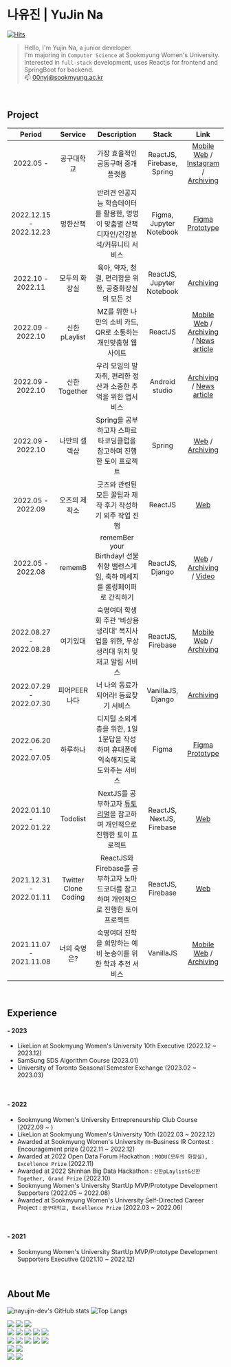 
<div>
  
# 나유진 | YuJin Na
  [![Hits](https://hits.seeyoufarm.com/api/count/incr/badge.svg?url=https%3A%2F%2Fgithub.com%2Fnayujin-dev&count_bg=%23F3B5F7&title_bg=%23D7D4D4&icon=&icon_color=%23E7E7E7&title=hits&edge_flat=false)](https://hits.seeyoufarm.com)
> Hello, I'm Yujin Na, a junior developer.<br/>
  I'm majoring in `Computer Science` at Sookmyung Women's University.<br/>
  Interested in `full-stack` development, uses Reactjs for frontend and SpringBoot for backend. <br/>
📫 00nyj@sookmyung.ac.kr
<br/>
  
## Project
|Period|Service|Description|Stack|Link|
|:---:|:---:|:---:|:---:|:---:|
|2022.05 -|공구대학교|가장 효율적인 공동구매 중개 플랫폼|ReactJS, Firebase, Spring|[Mobile Web](https://csscwave.netlify.app/) / [Instagram](https://www.instagram.com/cwave_/?igshid=YmMyMTA2M2Y%3D) / [Archiving](https://github.com/cwave-org/cwave)|
|2022.12.15 - 2022.12.23|멍한산책|반려견 인공지능 학습데이터를 활용한, 멍멍이 맞춤별 산책디자인/건강분석/커뮤니티 서비스|Figma, Jupyter Notebook|[Figma Prototype](https://www.figma.com/proto/GvL3rEVCXEAqawCt1spaAW/%EB%A9%8D%ED%95%9C%EC%82%B0%EC%B1%85?page-id=0%3A1&node-id=66%3A8&viewport=466%2C320%2C0.62&scaling=scale-down&starting-point-node-id=66%3A8&show-proto-sidebar=1)|
|2022.10 - 2022.11|모두의 화장실|육아, 약자, 청결, 편리함을 위한, 공중화장실의 모든 것|ReactJS, Jupyter Notebook|[Archiving](https://github.com/cwave-org/MODU)|
|2022.09 - 2022.10|신한 pLaylist|MZ를 위한 나만의 소비 카드, QR로 소통하는 개인맞춤형 웹사이트|ReactJS|[Mobile Web](https://splaylist.netlify.app/1) / [Archiving](https://github.com/cwave-org/S-pLayList) / [News article](http://www.choicenews.co.kr/news/articleView.html?idxno=106137)|
|2022.09 - 2022.10|신한 Together|우리 모임의 발자취, 편리한 정산과 소중한 추억을 위한 앱서비스|Android studio|[Archiving](https://github.com/cwave-org/S-Together) / [News article](http://www.choicenews.co.kr/news/articleView.html?idxno=106137)|
|2022.09 - 2022.10|나만의 셀렉샵|Spring을 공부하고자 스파르타코딩클럽을 참고하며 진행한 토이 프로젝트|Spring|[Web](http://yujindev.shop) / [Archiving](https://github.com/nayujin-dev/likelion_Server_Spring)|
|2022.05 - 2022.09|오즈의 제작소|굿즈와 관련된 모든 꿀팁과 제작 후기 작성하기 외주 작업 진행|ReactJS|[Web](https://ozjejakso.com/)|
|2022.05 - 2022.08|rememB|rememBer your Birthday! 선물취향 밸런스게임, 축하 메세지를 롤링페이퍼로 간직하기|ReactJS, Django|[Web](http://remeb.site/) / [Archiving](https://likelion.notion.site/rememB-dc8199695df245c5bf057d770216c5ea) / [Video](https://drive.google.com/drive/folders/1Fak_bh57c6TCeAZvCqwL8_C9f0yrcZXz?usp=sharing)|
|2022.08.27 - 2022.08.28|여기있대|숙명여대 학생회 주관 '비상용 생리대' 복지사업을 위한, 무상 생리대 위치 및 재고 알림 서비스|ReactJS, Firebase|[Mobile Web](https://nayangna.netlify.app/#/) / [Archiving](https://github.com/Sookmyung-Software-Hackathon/Team10_naYangna)|
|2022.07.29 - 2022.07.30|피어PEER나다|너 나의 동료가 되어라! 동료찾기 서비스|VanillaJS, Django|[Archiving](https://github.com/HERETHON1)|
|2022.06.20 - 2022.07.05|하루하나|디지털 소외계층을 위한, 1일1문답을 작성하며 휴대폰에 익숙해지도록 도와주는 서비스|Figma|[Figma Prototype](https://www.figma.com/proto/IM9PLh1xkJtSB12tLZ9Ra0/%EC%B4%88%EA%B8%B0%EB%94%94%EC%9E%90%EC%9D%B8?page-id=0%3A1&node-id=27%3A13&viewport=490%2C42%2C0.09&scaling=scale-down&starting-point-node-id=27%3A13&show-proto-sidebar=1)|
|2022.01.10 - 2022.01.22|Todolist|NextJS를 공부하고자 [튜토리얼](https://nextjs.org/learn/foundations/about-nextjs?utm_source=next-site&utm_medium=homepage-cta&utm_campaign=next-website)을 참고하며 개인적으로 진행한 토이 프로젝트|ReactJS, NextJS, Firebase|[Web](https://nextjs-todolist-2xq0z1x7d-nayujin-dev.vercel.app/)|
|2021.12.31 - 2022.01.11|Twitter Clone Coding|ReactJS와 Firebase를 공부하고자 노마드코더를 참고하며 개인적으로 진행한 토이 프로젝트|ReactJS, Firebase|[Web](https://cwave-org.github.io/nwitter_YujinNa)|
|2021.11.07 - 2021.11.08|너의 숙명은?|숙명여대 진학을 희망하는 예비 눈송이를 위한 학과 추천 서비스|VanillaJS|[Mobile Web](https://lookforyoursookmyung.netlify.app/) / [Archiving](https://github.com/Sookmyung-Software-Hackathon/TEAM21)|
<br/>
  
## Experience
#### - 2023
- LikeLion at Sookmyung Women's University 10th Executive (2022.12 ~ 2023.12) 
- SamSung SDS Algorithm Course (2023.01)
- University of Toronto Seasonal Semester Exchange (2023.02 ~ 2023.03) 
<br/>
  
#### - 2022
- Sookmyung Women's University Entrepreneurship Club Course (2022.09 ~ )
- LikeLion at Sookmyung Women's University 10th (2022.03 ~ 2022.12)
- Awarded at Sookmyung Women's University m-Business IR Contest : Encouragement prize (2022.11 ~ 2022.12)
- Awarded at 2022 Open Data Forum Hackathon : `MODU(모두의 화장실), Excellence Prize` (2022.11)
- Awarded at 2022 Shinhan Big Data Hackathon : `신한pLaylist&신한Together, Grand Prize` (2022.10)
- Sookmyung Women's University StartUp MVP/Prototype Development Supporters (2022.05 ~ 2022.08)
- Awarded at Sookmyung Women's University Self-Directed Career Project : `공구대학교, Excellence Prize` (2022.03 ~ 2022.06)

<br/>
  
#### - 2021
- Sookmyung Women's University StartUp MVP/Prototype Development Supporters Executive (2021.10 ~ 2022.12)
 
<br/>

## About Me
  
![nayujin-dev's GitHub stats](https://github-readme-stats-sigma-five.vercel.app/api?username=nayujin-dev&show_icons=true&count_private=true&theme=cobalt) ![Top Langs](https://github-readme-stats-sigma-five.vercel.app/api/top-langs/?username=nayujin-dev&layout=compact&count_private=true&theme=cobalt) 
</div>
<!---
nayujin-dev/nayujin-dev is a ✨ special ✨ repository because its `README.md` (this file) appears on your GitHub profile.
You can click the Preview link to take a look at your changes.
--->
<div> 
  <img src="https://img.shields.io/badge/java-007396?style=for-the-badge&logo=java&logoColor=white"> 
  <img src="https://img.shields.io/badge/c++-00599C?style=for-the-badge&logo=c%2B%2B&logoColor=white">
  <img src="https://img.shields.io/badge/python-3776AB?style=for-the-badge&logo=python&logoColor=white"> 
  <br>
  <img src="https://img.shields.io/badge/react-61DAFB?style=for-the-badge&logo=react&logoColor=black"> 
  <img src="https://img.shields.io/badge/bootstrap-7952B3?style=for-the-badge&logo=bootstrap&logoColor=white">
  <img src="https://img.shields.io/badge/html5-E34F26?style=for-the-badge&logo=html5&logoColor=white"> 
  <img src="https://img.shields.io/badge/css-1572B6?style=for-the-badge&logo=css3&logoColor=white"> 
  <img src="https://img.shields.io/badge/javascript-F7DF1E?style=for-the-badge&logo=javascript&logoColor=black"> 
  <br>
   <img src="https://img.shields.io/badge/spring-6DB33F?style=for-the-badge&logo=spring&logoColor=white"> 
  <img src="https://img.shields.io/badge/django-092E20?style=for-the-badge&logo=django&logoColor=white">  
  <img src="https://img.shields.io/badge/mysql-4479A1?style=for-the-badge&logo=mysql&logoColor=white"> 
  <img src="https://img.shields.io/badge/mariaDB-003545?style=for-the-badge&logo=mariaDB&logoColor=white"> 
  <img src="https://img.shields.io/badge/firebase-FFCA28?style=for-the-badge&logo=firebase&logoColor=white">
  <br>

  <img src="https://img.shields.io/badge/linux-FCC624?style=for-the-badge&logo=linux&logoColor=black"> 
  <img src="https://img.shields.io/badge/amazonaws-232F3E?style=for-the-badge&logo=amazonaws&logoColor=white"> 
  <br>
  
  <img src="https://img.shields.io/badge/github-181717?style=for-the-badge&logo=github&logoColor=white">
  <img src="https://img.shields.io/badge/git-F05032?style=for-the-badge&logo=git&logoColor=white">
  <br>
</div>



